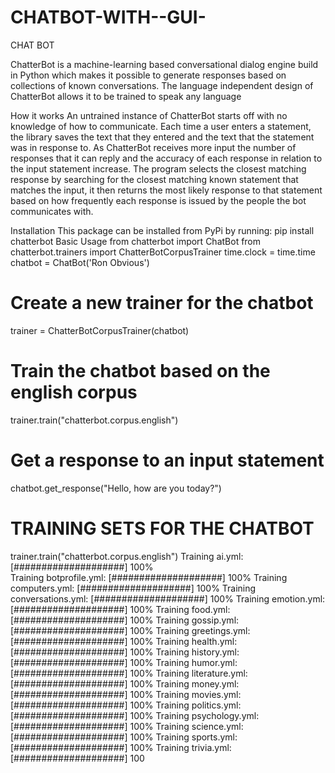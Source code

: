 # CHATBOT-WITH--GUI-




CHAT BOT  


ChatterBot is a machine-learning based conversational dialog engine build in Python which makes it possible to generate responses based on collections of known conversations. The language independent design of ChatterBot allows it to be trained to speak any language


How it works
An untrained instance of ChatterBot starts off with no knowledge of how to communicate. Each time a user enters a statement, the library saves the text that they entered and the text that the statement was in response to. As ChatterBot receives more input the number of responses that it can reply and the accuracy of each response in relation to the input statement increase. The program selects the closest matching response by searching for the closest matching known statement that matches the input, it then returns the most likely response to that statement based on how frequently each response is issued by the people the bot communicates with.






Installation
This package can be installed from PyPi by running:
pip install chatterbot
Basic Usage
from chatterbot import ChatBot
from chatterbot.trainers import ChatterBotCorpusTrainer
time.clock = time.time
chatbot = ChatBot('Ron Obvious')
# Create a new trainer for the chatbot
trainer = ChatterBotCorpusTrainer(chatbot)
# Train the chatbot based on the english corpus
trainer.train("chatterbot.corpus.english")
# Get a response to an input statement
chatbot.get_response("Hello, how are you today?")






# TRAINING SETS FOR THE CHATBOT
trainer.train("chatterbot.corpus.english")
Training ai.yml:         [####################] 100%<br>
Training botprofile.yml: [####################] 100%
Training computers.yml:   [####################] 100%
Training conversations.yml: [####################] 100%
Training emotion.yml:       [####################] 100%
Training food.yml:          [####################] 100%
Training gossip.yml:        [####################] 100%
Training greetings.yml:     [####################] 100%
Training health.yml:        [####################] 100%
Training history.yml: 	      [####################] 100%
Training humor.yml:           [####################] 100%
Training literature.yml:     [####################] 100%
Training money.yml:           [####################] 100%
Training movies.yml: [####################] 100%
Training politics.yml: [####################] 100%
Training psychology.yml: [####################] 100%
Training science.yml: [####################] 100%
Training sports.yml: [####################] 100%
Training trivia.yml: [####################] 100


